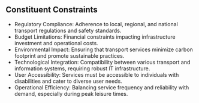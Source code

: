 ## Constituent Constraints

- Regulatory Compliance: Adherence to local, regional, and national transport regulations and safety standards.
- Budget Limitations: Financial constraints impacting infrastructure investment and operational costs.
- Environmental Impact: Ensuring that transport services minimize carbon footprint and promote sustainable practices.
- Technological Integration: Compatibility between various transport and information systems, requiring robust IT
  infrastructure.
- User Accessibility: Services must be accessible to individuals with disabilities and cater to diverse user needs.
- Operational Efficiency: Balancing service frequency and reliability with demand, especially during peak leisure times.